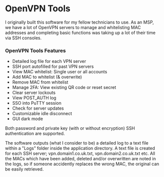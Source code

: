 # OpenVPN Tools

I originally built this software for my fellow technicians to use. As an MSP, we have a lot of OpenVPN servers to manage and whitelisting MAC addresses and completing basic functions was taking up a lot of their time via SSH consoles.

### OpenVPN Tools Features
 - Detailed log file for each VPN server
 - SSH port autofilled for past VPN servers
 - View MAC whitelist: Single user or all accounts
 - Add MAC to whitelist (& overwrite)
 - Remove MAC from whitelist
 - Manage 2FA: View existing QR code or reset secret
 - Clear server lockouts
 - View POST_AUTH log
 - SSO into PuTTY session
 - Check for server updates
 - Customizable idle disconnect
 - GUI dark mode
 
 
 
Both password and private key (with or without encryption) SSH authentication are supported.

The software outputs (what I consider to be) a detailed log to a text file within a "Logs" folder inside the application directory. A text file is created for each SSH server; vpn.domain1.co.uk.txt, vpn.domain2.co.uk.txt etc. All the MACs which have been added, deleted and/or overwritten are noted in the logs, so if someone accidently replaces the wrong MAC, the original can be easily retrieved.
